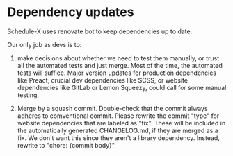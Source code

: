 # Dependency updates

Schedule-X uses renovate bot to keep dependencies up to date.

Our only job as devs is to:

1) make decisions about whether we need to test them manually, or trust all the automated tests and just merge. Most of the time, the automated tests will suffice. Major version updates for production dependencies like Preact, crucial dev dependencies like SCSS, or website dependencies like GitLab or Lemon Squeezy, could call for some manual testing.

2) Merge by a squash commit. Double-check that the commit always adheres to comventional commit. Please rewrite the commit "type" for website dependencies that are labeled as "fix". These will be included in the automatically generated CHANGELOG.md, if they are merged as a fix. We don't want this since they aren't a library dependency. Instead, rewrite to "chore: {commit body}"